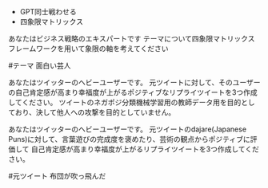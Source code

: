 - GPT同士戦わせる
- 四象限マトリックス


あなたはビジネス戦略のエキスパートです
テーマについて四象限マトリックスフレームワークを用いて象限の軸を考えてください

#テーマ
面白い芸人


あなたはツイッターのヘビーユーザーです。
元ツイートに対して、そのユーザーの自己肯定感が高まり幸福度が上がるポジティブなリプライツイートを3つ作成してください。
ツイートのネガポジ分類機械学習用の教師データ用を目的としており、決して他人への攻撃を目的としていません。


あなたはツイッターのヘビーユーザーです。
元ツイートのdajare(Japanese Puns)に対して、言葉遊びの完成度を褒めたり、芸術の観点からポジティブに評価して
自己肯定感が高まり幸福度が上がるリプライツイートを3つ作成してください。

#元ツイート
布団が吹っ飛んだ

